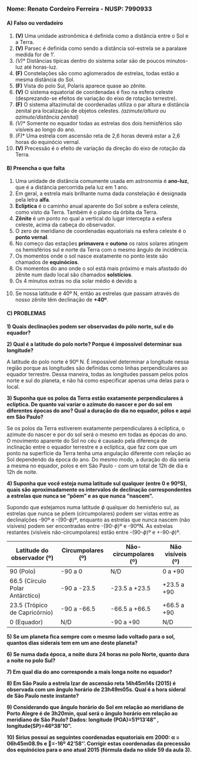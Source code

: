 
### **Nome: Renato Cordeiro Ferreira** - NUSP: 7990933

#### A) Falso ou verdadeiro

1. **(V)** Uma unidade astronômica é definida como a distância entre o Sol e a Terra.
2. **(V)** Parsec é definida como sendo a distância sol-estrela se a paralaxe medida for de 1’.
3. **(V*)** Distâncias típicas dentro do sistema solar são de poucos minutos-luz até horas-luz.
4. **(F)** Constelações são como aglomerados de estrelas, todas estão a mesma distância do Sol.
5. **(F)** Vista do polo Sul, Polaris aparece quase ao zênite.
6. **(V)** O sistema equatorial de coordenadas é fixo na esfera celeste (desprezando-se efeitos de variação do eixo de rotação terrestre).
7. **(F)** O sistema altazimutal de coordenadas utiliza o par altura e distância zenital pra localização de objetos celestes.
    *(azimute/altura ou azimute/distância zenital)*
8. **(V*)** Somente no equador todas as estrelas dos dois hemisférios são visíveis ao longo do ano.
9. **(F*)** Uma estrela com ascensão reta de 2,6 horas deverá estar a 2,6 horas do equinócio vernal.
10. **(V)** Precessão é o efeito de variação da direção do eixo de rotação da Terra.

#### B) Preencha o que falta

1. Uma unidade de distância comumente usada em astronomia é __ano-luz__, que é a distância percorrida pela luz em 1 ano.
2. Em geral, a estrela mais brilhante numa dada constelação é designada pela letra __alfa__.
3. __Eclíptica__ é o caminho anual aparente do Sol sobre a esfera celeste, como visto da Terra. Também é o plano da órbita da Terra.
4. __Zênite__ é um ponto no qual a vertical do lugar intercepta a esfera celeste, acima da cabeça do observador.
5. O zero de meridiano de coordenadas equatoriais na esfera celeste é o __ponto vernal__.
6. No começo das estações __primavera__ e __outono__ os raios solares atingem os hemisférios sul e norte da Terra com o mesmo ângulo de incidência.
7. Os momentos onde o sol nasce exatamente no ponto leste são chamados de __equinócios__.
8. Os momentos do ano onde o sol está mais próximo e mais afastado do zênite num dado local são chamados __solstícios__.
9. Os 4 minutos extras no dia solar médio é devido a ________________________________________.
10. Se nossa latitude é 40º N, então as estrelas que passam através do nosso zênite têm declinação de __+40º__.

#### C) PROBLEMAS
**1) Quais declinações podem ser observadas do pólo norte, sul e do equador?**


  
**2) Qual é a latitude do polo norte? Porque é impossível determinar sua longitude?**

  A latitude do polo norte é 90º N. É impossível determinar a longitude nessa região porque as longitudes são definidas como linhas perpendiculares ao equador terrestre. Dessa maneira, todas as longitudes passam pelos polos norte e sul do planeta, e não há como especificar apenas uma delas para o local.

**3) Suponha que os polos da Terra estão exatamente perpendiculares à eclíptica. De quanto vai variar o azimute do nascer e por do sol em diferentes épocas do ano? Qual a duração do dia no equador, pólos e aqui em São Paulo?**

  Se os polos da Terra estiverem exatamente perpendiculares à eclíptica, o azimute do nascer e por do sol será o mesmo em todas as épocas do ano. O movimento aparente do Sol no céu é causado pela diferença de inclinação entre o equador terrestre e a eclíptica, que faz com que um ponto na superfície da Terra tenha uma angulação diferente com relação ao Sol dependendo da época do ano. Do mesmo modo, a duração do dia seria a mesma no equador, polos e em São Paulo - com um total de 12h de dia e 12h de noite.

**4) Suponha que você esteja numa latitude sul qualquer (entre 0 e 90ºS), quais são aproximadamente os intervalos de declinação correspondentes a estrelas que nunca se “põem” e as que nunca “nascem”.**

Supondo que estejamos numa latitude $\phi$ qualquer do hemisfério sul, as estrelas que nunca se põem (circumpolares) podem ser vistas entre as declinalções -90º e -(90-$\phi$)º, enquanto as estrelas que nunca nascem (não visíveis) podem ser encontradas entre -(90-$\phi$)º e -90ºN. As estrelas restantes  (visíveis não-circumpolares) estão entre -(90-$\phi$)º e +-90-$\phi$)º.

Latitude do observador (º)      | Circumpolares (º) | Não-circumpolares (º) | Não visíveis (º)
--------------------------------|-------------------|-----------------------|------------------
90   (Polo)                     |    -90 a 0        |          N/D          |      0 a +90
66.5 (Círculo Polar Antárctico) |    -90 a -23.5    |     -23.5 a +23.5     |  +23.5 a +90
23.5 (Trópico de Capricórnio)   |    -90 a -66.5    |     -66.5 a +66.5     |  +66.5 a +90
0    (Equador)                  |       N/D         |       -90 a +90       |       N/D

**5) Se um planeta fica sempre com o mesmo lado voltado para o sol, quantos dias siderais tem em um ano deste planeta?**



**6) Se numa dada época, a noite dura 24 horas no polo Norte, quanto dura a noite no polo Sul?**



**7) Em qual dia do ano corresponde a mais longa noite no equador?**



**8) Em São Paulo a estrela Izar de ascensão reta 14h45m14s (2015) é observada com um ângulo horário de 23h49m05s. Qual é a hora sideral de São Paulo neste instante?**



**9) Considerando que ângulo horário do Sol em relação ao meridiano de Porto Alegre é de 3h20min, qual será o ângulo horário em relação ao meridiano de São Paulo? Dados: longitude (POA)=51º13’48” , longitude(SP)=46º38’10”.**



**10) Sirius possui as seguintes coordenadas equatoriais em 2000: α = 06h45m08.9s e =-16º 42’58’’. Corrigir estas coordenadas da precessão dos equinócios para o ano atual 2015 (fórmula dada no slide 59 da aula 3).**